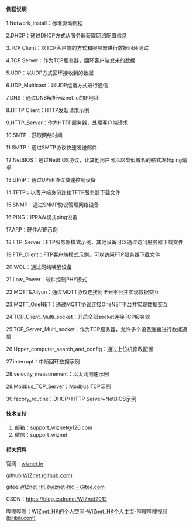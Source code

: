 
#### 例程说明
1.Network_install：标准驱动例程

2.DHCP：通过DHCP方式从服务器获取网络配置信息

3.TCP Client：以TCP客户端的方式和服务器进行数据回环测试

4.TCP Server：作为TCP服务器，回环客户端发来的数据

5.UDP：以UDP方式回环接收到的数据

6.UDP_Multicast：以UDP组播方式进行通信

7.DNS：通过DNS解析wiznet.io的IP地址

8.HTTP Client：HTTP发起请求示例

9.HTTP_Server：作为HTTP服务器，处理客户端请求

10.SNTP：获取网络时间

11.SMTP：通过SMTP协议快速发送邮件

12.NetBIOS：通过NetBIOS协议，让其他用户可以以类似域名的格式发起ping请求

13.UPnP：通过UPnP协议快速控制设备

14.TFTP：以客户端身份连接TFTP服务器下载文件

15.SNMP：通过SNMP协议管理网络设备

16.PING：IPRAW模式ping设备

17.ARP：硬件ARP示例

18.FTP_Server：FTP服务器模式示例，其他设备可以通过访问服务器下载文件

19.FTP_Client：FTP客户端模式示例，可以访问FTP服务器下载文件

20.WOL：通过网络唤醒设备

21.Low_Power：软件控制PHY模式

22.MQTT&Aliyun：通过MQTT协议连接阿里云平台并实现数据交互

23.MQTT_OneNET：通过MQTT协议连接OneNET平台并实现数据交互

24.TCP_Client_Multi_socket：开启全部socket连接TCP服务器

25.TCP_Server_Multi_socket：作为TCP服务器，允许多个设备连接进行数据通信

26.Upper_computer_search_and_config：通过上位机修改配置

27.interrupt：中断回环数据示例

28.velocity_measurement：以太网测速示例

29.Modbus_TCP_Server：Modbus TCP示例

30.facory_routine：DHCP+HTTP Server+NetBIOS示例


#### 技术支持

1.  邮箱：support_wiznet@126.com
2.  微信：support_wiznet

#### 相关资料

官网：[wiznet.io](https://wiznet.io/)

github:[WIZnet (github.com)](https://github.com/Wiznet/)

gitee:[WIZnet HK (wiznet-hk) - Gitee.com](https://gitee.com/wiznet-hk)

CSDN：https://blog.csdn.net/WIZnet2012

哔哩哔哩：[WIZnet_HK的个人空间-WIZnet_HK个人主页-哔哩哔哩视频 (bilibili.com)](https://space.bilibili.com/3493140098976365)